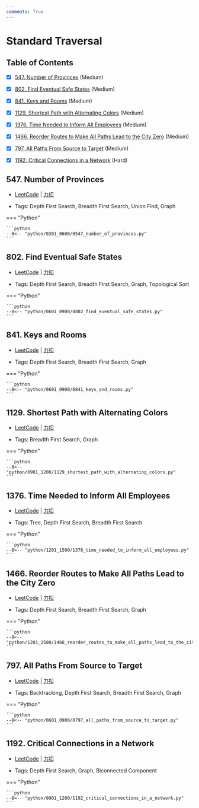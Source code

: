 ```yaml
---
comments: True
---
```


# Standard Traversal

## Table of Contents

- [x] [547. Number of Provinces](#547-number-of-provinces) (Medium)
- [x] [802. Find Eventual Safe States](#802-find-eventual-safe-states) (Medium)
- [x] [841. Keys and Rooms](#841-keys-and-rooms) (Medium)
- [x] [1129. Shortest Path with Alternating Colors](#1129-shortest-path-with-alternating-colors) (Medium)
- [x] [1376. Time Needed to Inform All Employees](#1376-time-needed-to-inform-all-employees) (Medium)
- [x] [1466. Reorder Routes to Make All Paths Lead to the City Zero](#1466-reorder-routes-to-make-all-paths-lead-to-the-city-zero) (Medium)
- [x] [797. All Paths From Source to Target](#797-all-paths-from-source-to-target) (Medium)
- [x] [1192. Critical Connections in a Network](#1192-critical-connections-in-a-network) (Hard)


## 547. Number of Provinces

-    [LeetCode](https://leetcode.com/problems/number-of-provinces/) | [力扣](https://leetcode.cn/problems/number-of-provinces/)

-   Tags: Depth First Search, Breadth First Search, Union Find, Graph

=== "Python"

    ```python
    --8<-- "python/0301_0600/0547_number_of_provinces.py"
    ```



## 802. Find Eventual Safe States

-    [LeetCode](https://leetcode.com/problems/find-eventual-safe-states/) | [力扣](https://leetcode.cn/problems/find-eventual-safe-states/)

-   Tags: Depth First Search, Breadth First Search, Graph, Topological Sort

=== "Python"

    ```python
    --8<-- "python/0601_0900/0802_find_eventual_safe_states.py"
    ```



## 841. Keys and Rooms

-    [LeetCode](https://leetcode.com/problems/keys-and-rooms/) | [力扣](https://leetcode.cn/problems/keys-and-rooms/)

-   Tags: Depth First Search, Breadth First Search, Graph

=== "Python"

    ```python
    --8<-- "python/0601_0900/0841_keys_and_rooms.py"
    ```



## 1129. Shortest Path with Alternating Colors

-    [LeetCode](https://leetcode.com/problems/shortest-path-with-alternating-colors/) | [力扣](https://leetcode.cn/problems/shortest-path-with-alternating-colors/)

-   Tags: Breadth First Search, Graph

=== "Python"

    ```python
    --8<-- "python/0901_1200/1129_shortest_path_with_alternating_colors.py"
    ```



## 1376. Time Needed to Inform All Employees

-    [LeetCode](https://leetcode.com/problems/time-needed-to-inform-all-employees/) | [力扣](https://leetcode.cn/problems/time-needed-to-inform-all-employees/)

-   Tags: Tree, Depth First Search, Breadth First Search

=== "Python"

    ```python
    --8<-- "python/1201_1500/1376_time_needed_to_inform_all_employees.py"
    ```



## 1466. Reorder Routes to Make All Paths Lead to the City Zero

-    [LeetCode](https://leetcode.com/problems/reorder-routes-to-make-all-paths-lead-to-the-city-zero/) | [力扣](https://leetcode.cn/problems/reorder-routes-to-make-all-paths-lead-to-the-city-zero/)

-   Tags: Depth First Search, Breadth First Search, Graph

=== "Python"

    ```python
    --8<-- "python/1201_1500/1466_reorder_routes_to_make_all_paths_lead_to_the_city_zero.py"
    ```



## 797. All Paths From Source to Target

-    [LeetCode](https://leetcode.com/problems/all-paths-from-source-to-target/) | [力扣](https://leetcode.cn/problems/all-paths-from-source-to-target/)

-   Tags: Backtracking, Depth First Search, Breadth First Search, Graph

=== "Python"

    ```python
    --8<-- "python/0601_0900/0797_all_paths_from_source_to_target.py"
    ```



## 1192. Critical Connections in a Network

-    [LeetCode](https://leetcode.com/problems/critical-connections-in-a-network/) | [力扣](https://leetcode.cn/problems/critical-connections-in-a-network/)

-   Tags: Depth First Search, Graph, Biconnected Component

=== "Python"

    ```python
    --8<-- "python/0901_1200/1192_critical_connections_in_a_network.py"
    ```



